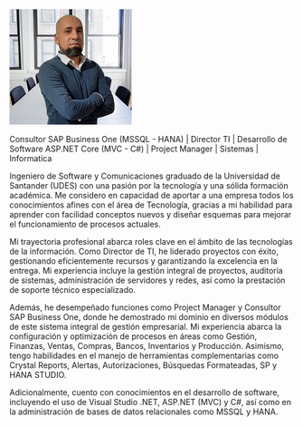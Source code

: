 ![This is me](https://github.com/ConsultorSAPB1/ConsultorSAPB1/blob/main/FotoSantiagoGit%20-%2005.png)

Consultor SAP Business One (MSSQL - HANA) | Director TI | Desarrollo de Software ASP.NET Core (MVC - C#) | Project Manager | Sistemas | Informatica

Ingeniero de Software y Comunicaciones graduado de la Universidad de Santander (UDES) con una pasión por la tecnología y una sólida formación académica. Me considero en capacidad de aportar a una empresa todos los conocimientos afines con el área de Tecnología, gracias a mi habilidad para aprender con facilidad conceptos nuevos y diseñar esquemas para mejorar el funcionamiento de procesos actuales.

Mi trayectoria profesional abarca roles clave en el ámbito de las tecnologías de la información. Como Director de TI, he liderado proyectos con éxito, gestionando eficientemente recursos y garantizando la excelencia en la entrega. Mi experiencia incluye la gestión integral de proyectos, auditoría de sistemas, administración de servidores y redes, así como la prestación de soporte técnico especializado.

Además, he desempeñado funciones como Project Manager y Consultor SAP Business One, donde he demostrado mi dominio en diversos módulos de este sistema integral de gestión empresarial. Mi experiencia abarca la configuración y optimización de procesos en áreas como Gestión, Finanzas, Ventas, Compras, Bancos, Inventarios y Producción. Asimismo, tengo habilidades en el manejo de herramientas complementarias como Crystal Reports, Alertas, Autorizaciones, Búsquedas Formateadas, SP y HANA STUDIO.

Adicionalmente, cuento con conocimientos en el desarrollo de software, incluyendo el uso de Visual Studio .NET, ASP.NET (MVC) y C#, así como en la administración de bases de datos relacionales como MSSQL y HANA.
